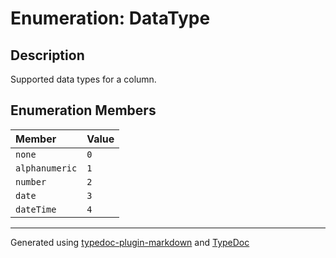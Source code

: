 # Enumeration: DataType

## Description

Supported data types for a column.

## Enumeration Members

| Member | Value |
| :------ | :------ |
| `none` | `0` |
| `alphanumeric` | `1` |
| `number` | `2` |
| `date` | `3` |
| `dateTime` | `4` |

***

Generated using [typedoc-plugin-markdown](https://www.npmjs.com/package/typedoc-plugin-markdown) and [TypeDoc](https://typedoc.org/)

